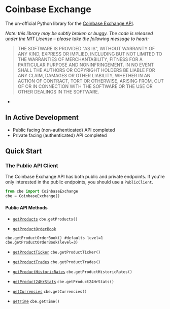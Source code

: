 # Coinbase Exchange
The un-official Python library for the [Coinbase Exchange
API](https://docs.exchange.coinbase.com/).

*Note: this library may be subtly broken or buggy. The code is released under
the MIT License – please take the following message to heart:*

> THE SOFTWARE IS PROVIDED "AS IS", WITHOUT WARRANTY OF ANY KIND, EXPRESS OR
> IMPLIED, INCLUDING BUT NOT LIMITED TO THE WARRANTIES OF MERCHANTABILITY,
> FITNESS FOR A PARTICULAR PURPOSE AND NONINFRINGEMENT. IN NO EVENT SHALL THE
> AUTHORS OR COPYRIGHT HOLDERS BE LIABLE FOR ANY CLAIM, DAMAGES OR OTHER
> LIABILITY, WHETHER IN AN ACTION OF CONTRACT, TORT OR OTHERWISE, ARISING FROM,
> OUT OF OR IN CONNECTION WITH THE SOFTWARE OR THE USE OR OTHER DEALINGS IN THE
> SOFTWARE.
*

## In Active Development
* Public facing (non-authenticated) API completed
* Private facing (authenticated) API completed

## Quick Start

### The Public API Client
The Coinbase Exchange API has both public and private endpoints. If you're only
interested in the public endpoints, you should use a `PublicClient`.

```python
from cbe import CoinbaseExchange
cbe = CoinbaseExchange()
```

#### Public API Methods

* [`getProducts`](https://docs.exchange.coinbase.com/#get-products)
```cbe.getProducts()```

* [`getProductOrderBook`](https://docs.exchange.coinbase.com/#get-product-order-book)
```
cbe.getProductOrderBook() #defaults level=1
cbe.getProductOrderBook(level=3)
```

* [`getProductTicker`](https://docs.exchange.coinbase.com/#get-product-ticker)
```cbe.getProductTicker()```

* [`getProductTrades`](https://docs.exchange.coinbase.com/#get-trades)
```cbe.getProductTrades()```

* [`getProductHistoricRates`](https://docs.exchange.coinbase.com/#get-historic-rates)
```cbe.getProductHistoricRates()```

* [`getProduct24HrStats`](https://docs.exchange.coinbase.com/#get-24hr-stats)
```cbe.getProduct24HrStats()```

* [`getCurrencies`](https://docs.exchange.coinbase.com/#get-currencies)
```cbe.getCurrencies()```

* [`getTime`](https://docs.exchange.coinbase.com/#time)
```cbe.getTime()```
